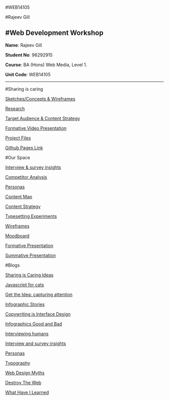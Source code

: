 #WEB14105 

#Rajeev Gill

#Web Development Workshop 
-----------------------------

**Name**: Rajeev Gill

**Student No**: 96292915

**Course**: BA (Hons) Web Media, Level 1.

**Unit Code**: WEB14105 

-------------------------------------------------

#Sharing is caring

[Sketches/Concepts & Wireframes](http://rajeevxgill.co.nf/2016/06/09/sharing-is-caring-sketchesconcepts-wireframes/)

[Research](https://docs.google.com/document/d/1DLjpbt7YVFGRGo-Wc_aWYJUmzn8lbGhgYHV3ZopXLFQ/edit?usp=sharing)

[Target Audience & Content Strategy](https://docs.google.com/document/d/1XCQoHmZ0bORy884Cw8D8tKzLYpqQx-df-0GIZ671a-c/edit?usp=sharing)

[Formative Video Presentation](https://youtu.be/WDw39m9U114)

[Project Files](https://github.com/RajeevG96/Sharing-is-Caring)

[Github Pages Link](http://rajeevg96.github.io/Sharing-is-Caring/)



#Our Space

[Interview & survey insights](http://rajeevxgill.co.nf/2016/04/26/our-interviews/)

[Competitor Analysis](https://docs.google.com/document/d/1pP_PsvRyi-XT3256NGk4MUfLqk1x9DiL0CVpSsDmzCc/edit?usp=sharing)

[Personas](https://app.xtensio.com/folio/a4es9bd7)

[Content Map](http://rajeevxgill.co.nf/2016/06/09/our-space-content-map/)

[Content Strategy](https://docs.google.com/document/d/1cUy-isxAxcw5O3Nz5grE4N8fMpZpxHkYWVB_NiOV1kk/edit?usp=sharing)

[Typesetting Experiments](http://rajeevxgill.co.nf/2016/06/09/typesetting-experiments/)

[Wireframes](https://app.moqups.com/franciscofigueira477@gmail.com/Cb7besaICL/view/page/a2e789483)

[Moodboard](https://uk.pinterest.com/jreiiiy/our-space-joe-rajeev-francisco/)

[Formative Presentation](https://docs.google.com/presentation/d/1ooPzFY3aOf1y-UN0G3Pd6j_6FBXuxs1gDXc0lXatu2w/edit?usp=sharing)

[Summative Presentation](https://docs.google.com/presentation/d/1j4bhDmhwH5lkkUV_2Ajhy-mxKeuzlxL0JjnfM1Y7wzk/edit?usp=sharing)


#Blogs

[Sharing is Caring Ideas](http://rajeevxgill.co.nf/2016/01/13/sharing-is-caring/)

[Javascript for cats](http://rajeevxgill.co.nf/2016/01/19/javascript-for-cats/)

[Get the Idea: capturing attention](http://rajeevxgill.co.nf/2016/02/08/visualising-information-for-advocacy/)

[Infographic Stories](http://rajeevxgill.co.nf/2016/02/08/infographic-stories/)

[Copywriting is Interface Design](http://rajeevxgill.co.nf/2016/03/03/copywriting-is-interface-design/)

[Infographics Good and Bad](http://rajeevxgill.co.nf/2016/03/09/good-bad-examples-of-data-visualisation/)

[Interviewing humans](http://rajeevxgill.co.nf/2016/04/26/interviewing-humans/)

[Interview and survey insights](http://rajeevxgill.co.nf/2016/04/26/our-interviews/)

[Personas](http://rajeevxgill.co.nf/2016/05/04/personas-for-our-project/)

[Typography](http://rajeevxgill.co.nf/2016/06/02/typography/)

[Web Design Myths](http://rajeevxgill.co.nf/2016/06/07/myth-design-is-about-making-a-website-look-good/)

[Destroy The Web](http://rajeevxgill.co.nf/2016/06/07/how-to-destroy-the-web-bruce-lawson/)

[What Have I Learned](http://rajeevxgill.co.nf/2016/06/08/web-development-workshop-what-have-i-learned/)



